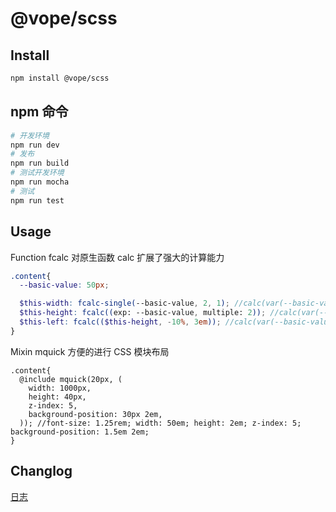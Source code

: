 # @vope/scss

## Install

```bash
npm install @vope/scss
```

## npm 命令

```bash
# 开发环境
npm run dev
# 发布
npm run build
# 测试开发环境
npm run mocha
# 测试
npm run test
```

## Usage

Function fcalc 对原生函数 calc 扩展了强大的计算能力
```scss
.content{
  --basic-value: 50px;

  $this-width: fcalc-single(--basic-value, 2, 1); //calc(var(--basic-value) * 2)
  $this-height: fcalc((exp: --basic-value, multiple: 2)); //calc(var(--basic-value) / 2)
  $this-left: fcalc(($this-height, -10%, 3em)); //calc(var(--basic-value) / 2 - 10% + 3em)
}
```

Mixin mquick 方便的进行 CSS 模块布局
```
.content{
  @include mquick(20px, (
    width: 1000px,
    height: 40px,
    z-index: 5,
    background-position: 30px 2em,
  )); //font-size: 1.25rem; width: 50em; height: 2em; z-index: 5; background-position: 1.5em 2em;
}
```

## Changlog
[日志](./VERSIONS.md)